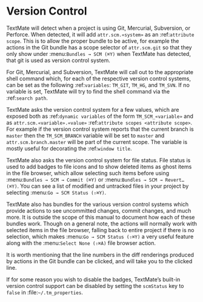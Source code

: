 # Version Control

TextMate will detect when a project is using Git, Mercurial, Subversion, or Perforce. When detected, it will add `attr.scm.«system»` as an :ref:`attribute scope`. This is to allow the proper bundle to be active, for example the actions in the Git bundle has a scope selector of `attr.scm.git` so that they only show under :menu:`Bundles → SCM (⌘Y)` when TextMate has detected, that git is used as version control system.

For Git, Mercurial, and Subversion, TextMate will call out to the appropriate shell command which, for each of the respective version control systems, can be set as the following :ref:`variables`: `TM_GIT`, `TM_HG`, and `TM_SVN`. If no variable is set, TextMate will try to find the shell command via the :ref:`search path`.

TextMate asks the version control system for a few values, which are exposed both as :ref:`dynamic variables` of the form `TM_SCM_«variable»` and as `attr.scm.«variable».«value»` :ref:`attribute scopes <attribute scope>`. For example if the version control system reports that the current branch is `master` then the `TM_SCM_BRANCH` variable will be set to `master` and `attr.scm.branch.master` will be part of the current scope. The variable is mostly useful for decorating the :ref:`window title`.

TextMate also asks the version control system for file status. File status is used to add badges to file icons and to show deleted items as ghost items in the file browser, which allow selecting such items before using :menu:`Bundles → SCM → Commit (⌘Y)` or :menu:`Bundles → SCM → Revert… (⌘Y)`. You can see a list of modified and untracked files in your project by selecting :menu:`Go → SCM Status (⇧⌘Y)`.

TextMate also has bundles for the various version control systems which provide actions to see uncommitted changes, commit changes, and much more. It is outside the scope of this manual to document how each of these bundles work. Though on a general note, the actions will normally work with selected items in the file browser, falling back to entire project if there is no selection, which makes :menu:`Go → SCM Status (⇧⌘Y)` a very useful feature along with the :menu:`Select None (⇧⌘A)` file browser action.

It is worth mentioning that the line numbers in the diff renderings produced by actions in the Git bundle can be clicked, and will take you to the clicked line.

If for some reason you wish to disable the badges, TextMate’s built-in version control support can be disabled by setting the `scmStatus` key to `false` in :file:`~/.tm_properties`.
